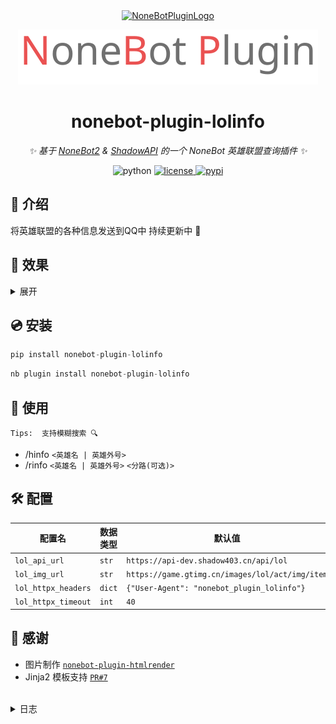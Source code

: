 <div align="center">

<a href="https://v2.nonebot.dev/store">
  <img src="https://raw.githubusercontent.com/A-kirami/nonebot-plugin-template/resources/nbp_logo.png" width="180" height="180" alt="NoneBotPluginLogo">
</a>

<p>
  <img src="https://raw.githubusercontent.com/lgc-NB2Dev/readme/main/template/plugin.svg" alt="NoneBotPluginText">
</p>

# nonebot-plugin-lolinfo

_✨ 基于 [NoneBot2](https://github.com/nonebot/nonebot2) & [ShadowAPI](https://api-dev.shadow403.cn/) 的一个 NoneBot 英雄联盟查询插件 ✨_

<img src="https://img.shields.io/badge/python-3.10+-blue.svg" alt="python">
<a href="./LICENSE">
  <img src="https://img.shields.io/github/license/shadow403/nonebot_plugin_lolinfo.svg" alt="license">
</a>
<a href="https://pypi.python.org/pypi/nonebot_plugin_lolinfo">
  <img src="https://img.shields.io/pypi/v/nonebot_plugin_lolinfo.svg" alt="pypi">
</a>

</div>

## 📖 介绍
将英雄联盟的各种信息发送到QQ中 持续更新中 🚧

## 🎦 效果
<details>
<summary> 展开 </summary>

`/hinfo 塞拉斯`
![](preview/塞拉斯_信息.png)

`/rinfo 塞拉斯 上`
![](preview/塞拉斯_排位.png)

</details>

## 💿 安装
```python
pip install nonebot-plugin-lolinfo
```

```python
nb plugin install nonebot-plugin-lolinfo
```

## 🎁 使用
`Tips:  支持模糊搜索 🔍`
- /hinfo `<英雄名 | 英雄外号>`
- /rinfo `<英雄名 | 英雄外号>` `<分路(可选)>`

## 🛠️ 配置
|配置名|数据类型|默认值|
|-------------------|------|------------------------------------------------|
|`lol_api_url`      |`str` |`https://api-dev.shadow403.cn/api/lol`          |
|`lol_img_url`      |`str` |`https://game.gtimg.cn/images/lol/act/img/item` |
|`lol_httpx_headers`|`dict`|`{"User-Agent": "nonebot_plugin_lolinfo"}`      |
|`lol_httpx_timeout`|`int` |`40`                                            |

## 🍺 感谢
- 图片制作 [`nonebot-plugin-htmlrender`](https://github.com/kexue-z/nonebot-plugin-htmlrender)
- Jinja2 模板支持 [`PR#7`](https://github.com/Shadow403/nonebot_plugin_lolinfo/pull/7)
<br>

<details>
<summary> 日志 </summary>

- `v0.1.0` 发布此项目
- `v0.1.1` 修改 README.md
- `v0.2.0` 整体更新 本地合成图片
- `v0.2.1` 更新依赖
- `v0.2.2` 更新 `PluginConfig`
- `v0.2.3` 更新 `PluginConfig` | 添加异步处理 `httpx.AsyncClient`
- `v0.2.4` 修复 `util_urlpath.py` 更新 `PluginConfig` | 添加超时配置 `httpx.timeout`
- `v0.2.5` 修复🐛 `SyntaxError` [`#2`](https://github.com/Shadow403/nonebot_plugin_lolinfo/issues/2)
- `v0.3.0` 修复🐛 [`#4`](https://github.com/Shadow403/nonebot_plugin_lolinfo/issues/4) [`#6`](https://github.com/Shadow403/nonebot_plugin_lolinfo/issues/6) | 更新API链接🔗 | 支持Jinja2 模板渲染

